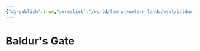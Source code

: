 ```yaml
---
{"dg-publish":true,"permalink":"/world/faerun/wetern-lands/west/baldur-s-gate/"}
---
```



# Baldur's Gate


